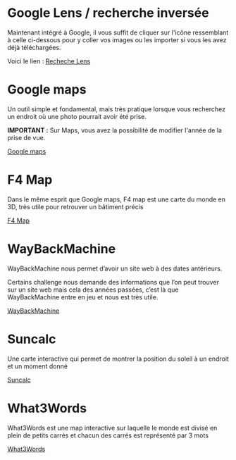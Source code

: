 # Google Lens / recherche inversée
Maintenant intégré à Google, il vous suffit de cliquer sur l'icône ressemblant à celle ci-dessous pour y coller vos images ou les importer 
si vous les avez déjà téléchargées.

Voici le lien : [Recheche Lens](https://images.google.com/ "Recherche Google Lens")

# 
# Google maps
Un outil simple et fondamental, mais très pratique lorsque vous recherchez un endroit où une photo pourrait avoir été prise.

**IMPORTANT :**
Sur Maps, vous avez la possibilité de modifier l'année de la prise de vue.

[Google maps](https://www.google.fr/maps)

#
# F4 Map
Dans le même esprit que Google maps, F4 map est une carte du monde en 3D, très utile pour retrouver un bâtiment précis

[F4 Map](https://demo.f4map.com/#camera.theta=0.9)

#
# WayBackMachine
WayBackMachine nous permet d’avoir un site web à des dates antérieurs.

Certains challenge nous demande des informations que l’on peut trouver sur un site web mais cela des années passées, c’est là que WayBackMachine
entre en jeu et nous est très utile.

[WayBackMachine](https://web.archive.org/)

#
# Suncalc
Une carte interactive qui permet de montrer la position du soleil à un endroit et un moment donné

[Suncalc](https://www.suncalc.org/)

#
# What3Words
What3Words est une map interactive sur laquelle le monde est divisé en plein de petits carrés et chacun des carrés est représenté par 3 mots 

[What3Words](https://what3words.com/)
